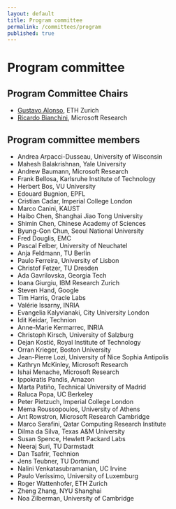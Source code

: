 ```yaml
---
layout: default
title: Program committee
permalink: /committees/program
published: true
---
```

# Program committee

## Program Committee Chairs
* [Gustavo Alonso](http://people.inf.ethz.ch/alonso/), ETH Zurich
* [Ricardo Bianchini](http://www.cs.rutgers.edu/~ricardob/), Microsoft Research

## Program committee members
* Andrea Arpacci-Dusseau, University of Wisconsin
* Mahesh Balakrishnan, Yale University
* Andrew Baumann, Microsoft Research
* Frank Bellosa, Karlsruhe Institute of Technology
* Herbert Bos, VU University
* Edouard Bugnion, EPFL
* Cristian Cadar, Imperial College London
* Marco Canini, KAUST
* Haibo Chen, Shanghai Jiao Tong University
* Shimin Chen, Chinese Academy of Sciences
* Byung-Gon Chun, Seoul National University
* Fred Douglis, EMC
* Pascal Felber, University of Neuchatel
* Anja Feldmann, TU Berlin
* Paulo Ferreira, University of Lisbon
* Christof Fetzer, TU Dresden
* Ada Gavrilovska, Georgia Tech
* Ioana Giurgiu, IBM Research Zurich
* Steven Hand, Google
* Tim Harris, Oracle Labs
* Valérie Issarny, INRIA
* Evangelia Kalyvianaki, City University London
* Idit Keidar, Technion
* Anne-Marie Kermarrec, INRIA
* Christoph Kirsch, University of Salzburg
* Dejan Kostić, Royal Institute of Technology
* Orran Krieger, Boston University
* Jean-Pierre Lozi, University of Nice Sophia Antipolis
* Kathryn McKinley, Microsoft Research
* Ishai Menache, Microsoft Research
* Ippokratis Pandis, Amazon
* Marta Patiño, Technical University of Madrid
* Raluca Popa, UC Berkeley
* Peter Pietzuch, Imperial College London
* Mema Roussopoulos, University of Athens
* Ant Rowstron, Microsoft Research Cambridge
* Marco Serafini, Qatar Computing Research Institute
* Dilma da Silva, Texas A&M University
* Susan Spence, Hewlett Packard Labs
* Neeraj Suri, TU Darmstadt
* Dan Tsafrir, Technion
* Jens Teubner, TU Dortmund
* Nalini Venkatasubramanian, UC Irvine
* Paulo Veríssimo, University of Luxemburg
* Roger Wattenhofer, ETH Zurich
* Zheng Zhang, NYU Shanghai
* Noa Zilberman, University of Cambridge
